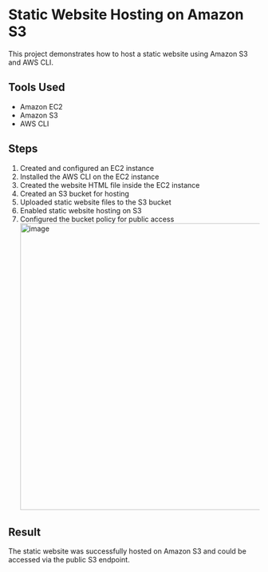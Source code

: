 # Static Website Hosting on Amazon S3

This project demonstrates how to host a static website using Amazon S3 and AWS CLI.

## Tools Used

- Amazon EC2
- Amazon S3
- AWS CLI

## Steps

1. Created and configured an EC2 instance
2. Installed the AWS CLI on the EC2 instance
3. Created the website HTML file inside the EC2 instance
4. Created an S3 bucket for hosting
5. Uploaded static website files to the S3 bucket
6. Enabled static website hosting on S3
7. Configured the bucket policy for public access
   <img width="1812" height="574" alt="image" src="https://github.com/user-attachments/assets/56614791-65f9-4c0a-bc9f-6c179e213d09" />


## Result

The static website was successfully hosted on Amazon S3 and could be accessed via the public S3 endpoint.  





    
